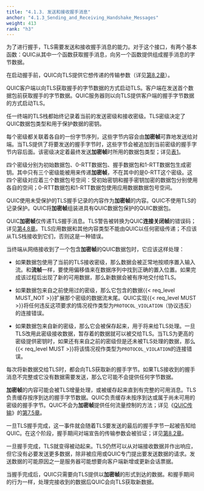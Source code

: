 ```yaml
---
title: "4.1.3. 发送和接收握手消息"
anchor: "4.1.3_Sending_and_Receiving_Handshake_Messages"
weight: 413
rank: "h3"
---
```


为了进行握手，TLS需要发送和接收握手消息的能力。对于这个接口，有两个基本函数：QUIC从其中一个函数获取握手消息，向另一个函数提供组成握手消息的字节数据。

在启动握手前，QUIC向TLS提供它想传递的传输参数（详见[第8.2章]()）。

QUIC客户端以向TLS获取握手的字节数据的方式启动TLS。客户端在发送首个数据包前获取握手的字节数据。QUIC服务器则以向TLS提供客户端的握手字节数据的方式启动TLS。

任一终端的TLS栈都始终记录着当前的发送密级和接收密级。TLS密级决定了QUIC数据包类型和用于保护数据的密钥。

每个密级都关联着各自的一份字节序列，这些字节内容会由**加密帧**可靠地发送给对端。当TLS提供了将要发送的握手字节时，这些字节会被追加到当前密级的握手字节内容后面。该密级决定着最终发送**加密帧**时所用的数据包类型；详见[表1]()。

四个密级分别为初始数据包、0-RTT数据包、握手数据包和1-RTT数据包生成密钥。其中只有三个密级能被用来传递**加密帧**，不在其中的是0-RTT这个密级。这四个密级对应着三个数据包号空间：受初始密钥和握手密钥加密的数据包分别使用各自的空间；0-RTT数据包和1-RTT数据包使用应用数据数据包号空间。

QUIC使用未受保护的TLS握手记录的内容作为**加密帧**的内容。QUIC不使用TLS的记录保护。QUIC将**加密帧**组装进具有QUIC数据包保护的QUIC数据包。

QUIC**加密帧**仅传递TLS握手消息。TLS警告被转换为QUIC**连接关闭帧**的错误码；详见[第4.8章]()。TLS应用数据和其他内容类型不能由QUIC以任何密级传递；不应该从TLS栈接收到它们，否则这是一种错误。

当终端从网络接收到了一个包含**加密帧**的QUIC数据包时，它应该这样处理：

* 如果数据包使用了当前的TLS接收密级，那么数据会被正常地按顺序置入输入流。和**流帧**一样，要使用偏移值来在数据序列中找到正确的置入位置。如果完成该过程后出现了新的可用数据，那么新数据会被有序地交付给TLS。

* 如果数据包来自之前使用过的密级，那么它包含的数据{{< req_level MUST_NOT >}}扩展那个密级的数据流末尾。QUIC实现{{< req_level MUST >}}将任何违反这项要求的情况视作类型为`PROTOCOL_VIOLATION`（协议违反）的连接错误。

* 如果数据包来自新的密级，那么它会被保存起来，用于将来给TLS处理。一旦TLS改用此密级接收数据，暂存着的数据就可以被交给TLS。当TLS为更高的密级提供密钥时，如果还有来自之前的密级但是还未被TLS处理的数据，那么{{< req_level MUST >}}将该情况视作类型为`PROTOCOL_VIOLATION`的连接错误。

每次将新数据交给TLS时，都会向TLS获取新的握手字节。如果TLS接收到的握手消息不完整或它没有数据需要发送，那么它可能不会提供任何字节数据。

**加密帧**的内容可能会被TLS增量处理，或被缓存起来直到有完整的可用消息。TLS负责缓存按序到达的握手字节数据。QUIC负责缓存未按序到达或属于尚未可用的密级的握手字节。QUIC不会为**加密帧**提供任何流量控制的方法；详见《[QUIC传输]()》的[第7.5章]()。

一旦TLS握手完成，这一事件就会随着TLS要发送的最后的握手字节一起被告知给QUIC。在这个阶段，握手期间对端宣告的传输参数会被验证；详见[第8.2章]()。

一旦握手完成，TLS就变得被动起来。TLS仍然可以从对端接收数据并作出响应，但它没有必要发送更多数据，除非被应用或QUIC专门提出要发送数据的请求。发送数据的可能原因之一是服务器可能想要向客户端新增或更新会话票据。

当握手完成后，QUIC只需要向TLS提供以**加密帧**的形式到达的数据。和握手期间的行为一样，处理完接收到的数据后QUIC会向TLS获取新数据。
